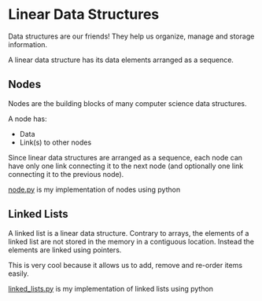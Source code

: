 # Linear Data Structures

Data structures are our friends! They help us organize, manage and storage
information.

A linear data structure has its data elements arranged as a sequence.

## Nodes

Nodes are the building blocks of many computer science data
structures.

A node has:

* Data
* Link(s) to other nodes

Since linear data structures are arranged as a sequence, each node can have only
one link connecting it to the next node (and optionally one link connecting it to 
the previous node).

[node.py](https://github.com/nataliabu/linear_data_structures/blob/main/node.py) is my implementation of nodes using python

## Linked Lists

A linked list is a linear data structure. Contrary to arrays, the elements of a
linked list are not stored in the memory in a contiguous location. Instead the
elements are linked using pointers.

This is very cool because it allows us to add, remove and re-order items easily.

[linked_lists.py](https://github.com/nataliabu/linear_data_structures/blob/main/linked_lists.py)
is my implementation of linked lists using python
